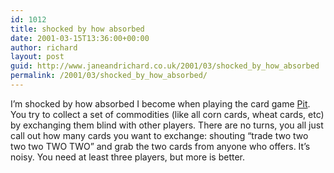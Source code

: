 ```yaml
---
id: 1012
title: shocked by how absorbed
date: 2001-03-15T13:36:00+00:00
author: richard
layout: post
guid: http://www.janeandrichard.co.uk/2001/03/shocked_by_how_absorbed
permalink: /2001/03/shocked_by_how_absorbed/
---
```

I&#8217;m shocked by how absorbed I become when playing the card game [Pit](http://www.retroactive.com/holiday/pit.html). You try to collect a set of commodities (like all corn cards, wheat cards, etc) by exchanging them blind with other players. There are no turns, you all just call out how many cards you want to exchange: shouting &#8220;trade two two two two TWO TWO&#8221; and grab the two cards from anyone who offers. It&#8217;s noisy. You need at least three players, but more is better.